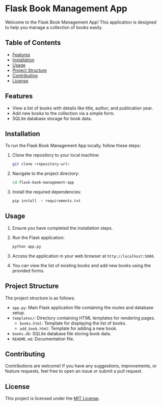# Flask Book Management App

Welcome to the Flask Book Management App! This application is designed to help you manage a collection of books easily.

## Table of Contents

- [Features](#features)
- [Installation](#installation)
- [Usage](#usage)
- [Project Structure](#project-structure)
- [Contributing](#contributing)
- [License](#license)

## Features

- View a list of books with details like title, author, and publication year.
- Add new books to the collection via a simple form.
- SQLite database storage for book data.

## Installation

To run the Flask Book Management App locally, follow these steps:

1. Clone the repository to your local machine:

    ```bash
    git clone <repository-url>
    ```

2. Navigate to the project directory:

    ```bash
    cd flask-book-management-app
    ```

3. Install the required dependencies:

    ```bash
    pip install -r requirements.txt
    ```

## Usage

1. Ensure you have completed the installation steps.
2. Run the Flask application:

    ```bash
    python app.py
    ```

3. Access the application in your web browser at `http://localhost:5000`.
4. You can view the list of existing books and add new books using the provided forms.

## Project Structure

The project structure is as follows:

- `app.py`: Main Flask application file containing the routes and database setup.
- `templates/`: Directory containing HTML templates for rendering pages.
  - `books.html`: Template for displaying the list of books.
  - `add_book.html`: Template for adding a new book.
- `books.db`: SQLite database file storing book data.
- `README.md`: Documentation file.

## Contributing

Contributions are welcome! If you have any suggestions, improvements, or feature requests, feel free to open an issue or submit a pull request.

## License

This project is licensed under the [MIT License](LICENSE).
